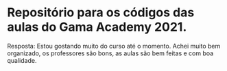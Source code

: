 # Repositório para os códigos das aulas do Gama Academy 2021.

Resposta: Estou gostando muito do curso até o momento. Achei muito bem organizado, os professores são bons, as aulas são bem feitas e com boa qualidade.
